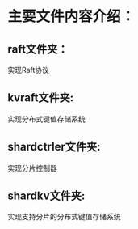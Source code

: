 # 主要文件内容介绍：

## raft文件夹：

实现Raft协议

## kvraft文件夹:

实现分布式键值存储系统

## shardctrler文件夹:

实现分片控制器

## shardkv文件夹:

实现支持分片的分布式键值存储系统

